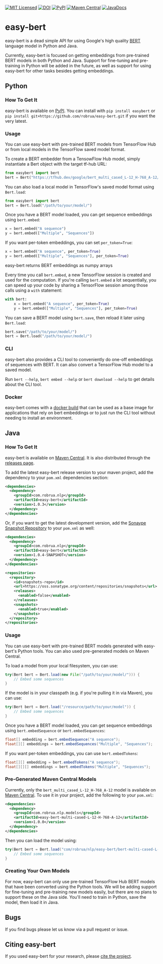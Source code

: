 [![MIT Licensed](https://img.shields.io/badge/license-MIT-green.svg)](https://github.com/robrua/easy-bert/blob/master/LICENSE.txt)
[![DOI](https://zenodo.org/badge/DOI/10.5281/zenodo.2651822.svg)](https://doi.org/10.5281/zenodo.2651822)
[![PyPI](https://img.shields.io/pypi/v/easybert.svg)](https://pypi.org/project/easybert/)
[![Maven Central](https://img.shields.io/maven-central/v/com.robrua.nlp/easy-bert.svg)](https://search.maven.org/search?q=g:com.robrua.nlp%20a:easy-bert)
[![JavaDocs](http://javadoc.io/badge/com.robrua.nlp/easy-bert.svg)](http://javadoc.io/doc/com.robrua.nlp/easybert)

# easy-bert
easy-bert is a dead simple API for using Google's high quality [BERT](https://github.com/google-research/bert) language model in Python and Java.

Currently, easy-bert is focused on getting embeddings from pre-trained BERT models in both Python and Java. Support for fine-tuning and pre-training in Python will be added in the future, as well as support for using easy-bert for other tasks besides getting embeddings.

## Python

### How To Get It
easy-bert is available on [PyPI](https://pypi.org/project/easybert/). You can install with `pip install easybert` or `pip install git+https://github.com/robrua/easy-bert.git` if you want the very latest.

### Usage
You can use easy-bert with pre-trained BERT models from TensorFlow Hub or from local models in the TensorFlow saved model format.

To create a BERT embedder from a TensowFlow Hub model, simply instantiate a Bert object with the target tf-hub URL:

```python
from easybert import bert
bert = Bert("https://tfhub.dev/google/bert_multi_cased_L-12_H-768_A-12/1")
```

You can also load a local model in TensorFlow's saved model format using `Bert.load`:

```python
from easybert import bert
bert = Bert.load("/path/to/your/model/")
```

Once you have a BERT model loaded, you can get sequence embeddings using `bert.embed`:

```python
x = bert.embed("A sequence")
y = bert.embed(["Multiple", "Sequences"])
```

If you want per-token embeddings, you can set `per_token=True`:

```python
x = bert.embed("A sequence", per_token=True)
y = bert.embed(["Multiple", "Sequences"], per_token=True)
```

easy-bert returns BERT embeddings as numpy arrays


Every time you call `bert.embed`, a new TensorFlow session is created and used for the computation. If you're calling `bert.embed` a lot sequentially, you can speed up your code by sharing a TensorFlow session among those calls using a `with` statement:

```python
with bert:
    x = bert.embed("A sequence", per_token=True)
    y = bert.embed(["Multiple", "Sequences"], per_token=True)
```

You can save a BERT model using `bert.save`, then reload it later using `Bert.load`:

```python
bert.save("/path/to/your/model/")
bert = Bert.load("/path/to/your/model/")
```

### CLI
easy-bert also provides a CLI tool to conveniently do one-off embeddings of sequences with BERT. It can also convert a TensorFlow Hub model to a saved model.

Run `bert --help`, `bert embed --help` or `bert download --help` to get details about the CLI tool.

### Docker
easy-bert comes with a [docker build](https://hub.docker.com/r/robrua/easy-bert) that can be used as a base image for applications that rely on bert embeddings or to just run the CLI tool without needing to install an environment.

## Java

### How To Get It
easy-bert is available on [Maven Central](https://search.maven.org/search?q=g:com.robrua.nlp%20a:easy-bert). It is also distributed through the [releases page](https://github.com/robrua/easy-bert/releases).

To add the latest easy-bert release version to your maven project, add the dependency to your `pom.xml` dependencies section:
```xml
<dependencies>
  <dependency>
    <groupId>com.robrua.nlp</groupId>
    <artifactId>easy-bert</artifactId>
    <version>1.0.3</version>
  </dependency>
</dependencies>
```
Or, if you want to get the latest development version, add the [Sonaype Snapshot Repository](https://oss.sonatype.org/content/repositories/snapshots/) to your `pom.xml` as well:
```xml
<dependencies>
  <dependency>
    <groupId>com.robrua.nlp</groupId>
    <artifactId>easy-bert</artifactId>
    <version>1.0.4-SNAPSHOT</version>
  </dependency>
</dependencies>

<repositories>
  <repository>
    <id>snapshots-repo</id>
    <url>https://oss.sonatype.org/content/repositories/snapshots</url>
    <releases>
      <enabled>false</enabled>
    </releases>
    <snapshots>
      <enabled>true</enabled>
    </snapshots>
  </repository>
</repositories>
```

### Usage
You can use easy-bert with pre-trained BERT models generated with easy-bert's Python tools. You can also used pre-generated models on Maven Central.

To load a model from your local filesystem, you can use:

```java
try(Bert bert = Bert.load(new File("/path/to/your/model/"))) {
    // Embed some sequences
}
```

If the model is in your classpath (e.g. if you're pulling it in via Maven), you can use:

```java
try(Bert bert = Bert.load("/resource/path/to/your/model")) {
    // Embed some sequences
}
```

Once you have a BERT model loaded, you can get sequence embeddings using `bert.embedSequence` or `bert.embedSequences`:

```java
float[] embedding = bert.embedSequence("A sequence");
float[][] embeddings = bert.embedSequences("Multiple", "Sequences");
```

If you want per-token embeddings, you can use `bert.embedTokens`:

```java
float[][] embedding = bert.embedTokens("A sequence");
float[][][] embeddings = bert.embedTokens("Multiple", "Sequences");
```

### Pre-Generated Maven Central Models
Currently, only the `bert_multi_cased_L-12_H-768_A-12` model is available on [Maven Central](https://search.maven.org/search?q=g:com.robrua.nlp.models%20a:easy-bert-multi-cased-L-12-H-768-A-12). To use it in your project, add the following to your `pom.xml`:

```xml
<dependencies>
  <dependency>
    <groupId>com.robrua.nlp.models</groupId>
    <artifactId>easy-bert-multi-cased-L-12-H-768-A-12</artifactId>
    <version>1.0.0</version>
  </dependency>
</dependencies>
```

Then you can load the model using:

```java
try(Bert bert = Bert.load("com/robrua/nlp/easy-bert/bert-multi-cased-L-12-H-768-A-12")) {
    // Embed some sequences
}
```

### Creating Your Own Models
For now, easy-bert can only use pre-trained TensorFlow Hub BERT models that have been converted using the Python tools. We will be adding support for fine-tuning and pre-training new models easily, but there are no plans to support these on the Java side. You'll need to train in Python, save the model, then load it in Java.

## Bugs
If you find bugs please let us know via a pull request or issue.

## Citing easy-bert
If you used easy-bert for your research, please [cite the project](https://doi.org/10.5281/zenodo.2651822).

